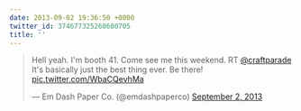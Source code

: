 ```yaml
---
date: 2013-09-02 19:36:50 +0000
twitter_id: 374677325268680705
title: ''
---
```


<blockquote class="twitter-tweet"><p lang="en" dir="ltr">Hell yeah. I&#39;m booth 41. Come see me this weekend. RT <a href="https://twitter.com/CraftParade?ref_src=twsrc%5Etfw">@craftparade</a> It&#39;s basically just the best thing ever. Be there! <a href="http://t.co/WbaCQevhMa">pic.twitter.com/WbaCQevhMa</a></p>&mdash; Em Dash Paper Co. (@emdashpaperco) <a href="https://twitter.com/emdashpaperco/status/374608638486515713?ref_src=twsrc%5Etfw">September 2, 2013</a></blockquote>
<script async src="https://platform.twitter.com/widgets.js" charset="utf-8"></script>
